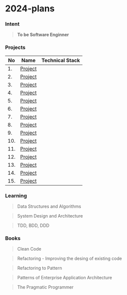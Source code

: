 # 2024-plans

### Intent
> **To be Software Enginner**

### Projects

| No | Name | Technical Stack |
|---|---|---|
| 1. | [Project](https://github.com/kgk-dev/) | |
| 2. | [Project](https://github.com/kgk-dev/) | |
| 3. | [Project](https://github.com/kgk-dev/) | |
| 4. | [Project](https://github.com/kgk-dev/) | |
| 5. | [Project](https://github.com/kgk-dev/) | |
| 6. | [Project](https://github.com/kgk-dev/) | |
| 7. | [Project](https://github.com/kgk-dev/) | |
| 8. | [Project](https://github.com/kgk-dev/) | |
| 9. | [Project](https://github.com/kgk-dev/) | |
| 10. | [Project](https://github.com/kgk-dev/) | |
| 11. | [Project](https://github.com/kgk-dev/) | |
| 12. | [Project](https://github.com/kgk-dev/) | |
| 13. | [Project](https://github.com/kgk-dev/) | |
| 14. | [Project](https://github.com/kgk-dev/) | |
| 15. | [Project](https://github.com/kgk-dev/) | |

### Learning 
> Data Structures and Algorithms

> System Design and Architecture

> TDD, BDD, DDD

### Books
> Clean Code

> Refactoring - Improving the desing of existing code

> Refactoring to Pattern

> Patterns of Enterprise Application Architecture

> The Pragmatic Programmer
